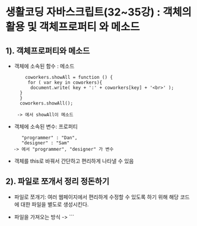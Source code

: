 # 생활코딩 자바스크립트(32~35강) : 객체의 활용 및 객체프로퍼티 와 메소드


## 1). 객체프로퍼티와 메소드

- 객체에 소속된 함수 : 메소드
  ```
      coworkers.showAll = function () {
       for ( var key in coworkers){
        document.write( key + ':' + coworkers[key] + '<br>' );
    }
    }
    coworkers.showAll();

   -> 에서 showAll이 메소드

- 객체에 소속된 변수: 프로퍼티

 ```
       "programmer" : "Dan",
       "designer" : "Sam"
    -> 에서 "programmer", "designer" 가 변수
```


- 객체를 this로 바꿔서 간단하고 편리하게 나타낼 수 있음




## 2). 파일로 쪼개서 정리 정돈하기

- 파일로 쪼개기: 여러 웹페이지에서 편리하게 수정할 수 있도록 하기 위해 해당 코드에 대한 파일을 별도로 생성시킨다. 


- 파일을 가져오는 방식 -> ```<script src = "파일명 "> 
- 단, 파일을 만들때 스크립트 태그는 포함시켜서는 안된다.

## 3). 라이브러리와 프레임워크

- 라이브러리: 재사용하기 쉽게 해놓은 프로그램

- 프레임워크: 누군가가 만들어 놓은 틀에 들어가서 작업하는 것을 의미

- 결론적으로 라이브러리와 프레임워크는 다른 사람과 협력하여 작업하는 것을 의미

- 자바스크립트에서 자주 쓰는 라이브러리 : jquery

## 4). UI vs API